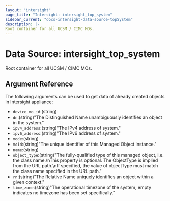 ```yaml
---
layout: "intersight"
page_title: "Intersight: intersight_top_system"
sidebar_current: "docs-intersight-data-source-topSystem"
description: |-
Root container for all UCSM / CIMC MOs.
---
```


# Data Source: intersight_top_system
Root container for all UCSM / CIMC MOs.
## Argument Reference
The following arguments can be used to get data of already created objects in Intersight appliance:
* `device_mo_id`:(string)
* `dn`:(string)"The Distinguished Name unambiguously identifies an object in the system."
* `ipv4_address`:(string)"The IPv4 address of system."
* `ipv6_address`:(string)"The IPv6 address of system."
* `mode`:(string)
* `moid`:(string)"The unique identifier of this Managed Object instance."
* `name`:(string)
* `object_type`:(string)"The fully-qualified type of this managed object, i.e. the class name.\nThis property is optional. The ObjectType is implied from the URL path.\nIf specified, the value of objectType must match the class name specified in the URL path."
* `rn`:(string)"The Relative Name uniquely identifies an object within a given context."
* `time_zone`:(string)"The operational timezone of the system, empty indicates no timezone has been set specifically."
